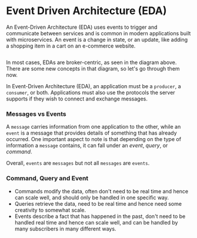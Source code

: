 # Event Driven Architecture (EDA)

An Event-Driven Architecture (EDA) uses events to trigger and communicate between services and is common in modern applications built with microservices. An event is a change in state, or an update, like adding a shopping item in a cart on an e-commerce website.

<figure><img src="../../.gitbook/assets/image.png" alt=""><figcaption></figcaption></figure>

In most cases, EDAs are broker-centric, as seen in the diagram above. There are some new concepts in that diagram, so let's go through them now.

In Event-Driven Architecture (EDA), an application must be a `producer`, a `consumer`, or both. Applications must also use the protocols the server supports if they wish to connect and exchange messages.

### Messages vs Events <a href="#messages-vs-events" id="messages-vs-events"></a>

A `message` carries information from one application to the other, while an `event` is a message that provides details of something that has already occurred. One important aspect to note is that depending on the type of information a `message` contains, it can fall under an _event_, _query_, or _command_.&#x20;

Overall, `events` are `messages` but not all `messages` are `events`.

### Command, Query and  Event <a href="#messages-vs-events" id="messages-vs-events"></a>

* Commands modify the data, often don't need to be real time and hence can scale well, and should only be handled in one specific way.
* Queries retrieve the data, need to be real time and hence need some creativity to somewhat scale.
* Events describe a fact that has happened in the past, don't need to be handled real time and hence can scale well, and can be handled by many subscribers in many different ways.

